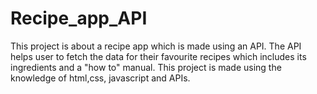 # Recipe_app_API
This project is about a recipe app which is made using an API. The API helps user to fetch the data for their favourite recipes which includes its ingredients and a "how to" manual.
This project is made using the knowledge of html,css, javascript and APIs.

